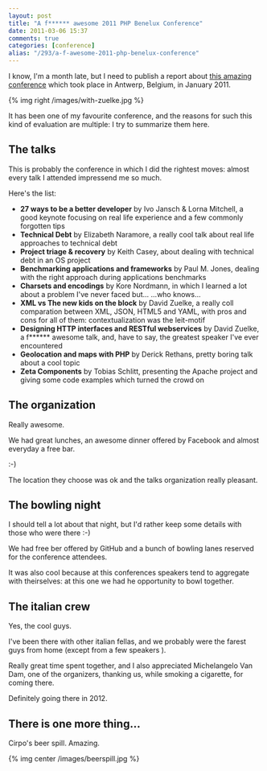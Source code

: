 ```yaml
---
layout: post
title: "A f****** awesome 2011 PHP Benelux Conference"
date: 2011-03-06 15:37
comments: true
categories: [conference]
alias: "/293/a-f-awesome-2011-php-benelux-conference"
---
```


I know, I'm a month late, but I need to publish a report about [this amazing conference](http://conference.phpbenelux.eu/2011/) which took place in Antwerp, Belgium, in January 2011.
<!-- more -->

{% img right /images/with-zuelke.jpg %}

It has been one of my favourite conference, and the reasons for such this kind of evaluation are multiple: I try to summarize them here.

## The talks

This is probably the conference in which I did the rightest moves: almost every talk I attended impressend me so much.

Here's the list:

* **27 ways to be a better developer** by Ivo Jansch & Lorna Mitchell, a good keynote focusing on real life experience and a few commonly forgotten tips
* **Technical Debt** by Elizabeth Naramore, a really cool talk about real life approaches to technical debt
* **Project triage & recovery** by Keith Casey, about dealing with technical debt in an OS project
* **Benchmarking applications and frameworks** by Paul M. Jones, dealing with the right approach during applications benchmarks
* **Charsets and encodings** by Kore Nordmann, in which I learned a lot about a problem I've never faced but...   ...who knows...
* **XML vs The new kids on the block** by David Zuelke, a really coll comparation between XML, JSON, HTML5 and YAML, with pros and cons for all of them: contextualization was the leit-motif
* **Designing HTTP interfaces and RESTful webservices** by David Zuelke, a f****** awesome talk, and, have to say, the greatest speaker I've ever encountered
* **Geolocation and maps with PHP** by Derick Rethans, pretty boring talk about a cool topic
* **Zeta Components** by Tobias Schlitt, presenting the Apache project and giving some code examples which turned the crowd on

## The organization

Really awesome.

We had great lunches, an awesome dinner offered by Facebook and almost everyday a free bar.

:-)

The location they choose was ok and the talks organization really pleasant.

## The bowling night

I should tell a lot about that night, but I'd rather keep some details with those who were there :-)

We had free ber offered by GitHub and a bunch of bowling lanes reserved for the conference attendees.

It was also cool because at this conferences speakers tend to aggregate with theirselves: at this one we had he opportunity to bowl together.

## The italian crew

Yes, the cool guys.

I've been there with other italian fellas, and we probably were the farest guys from home (except from a few speakers ).

Really great time spent together, and I also appreciated Michelangelo Van Dam, one of the organizers, thanking us, while smoking a cigarette, for coming there.

Definitely going there in 2012.

## There is one more thing...

Cirpo's beer spill. Amazing.

{% img center /images/beerspill.jpg %}